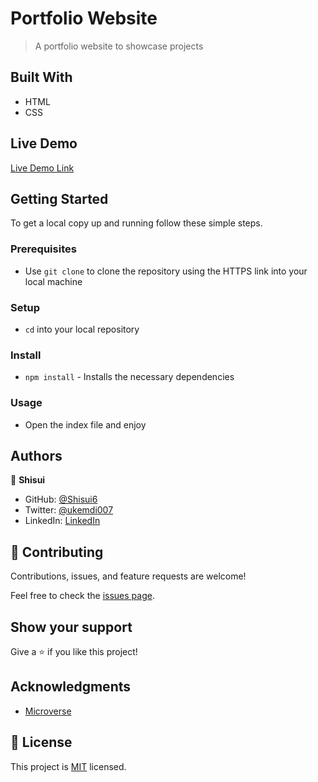 # Portfolio Website

> A portfolio website to showcase projects

## Built With

- HTML
- CSS

## Live Demo

[Live Demo Link](https://shisui6.github.io/portfolio-website/)

## Getting Started

To get a local copy up and running follow these simple steps.

### Prerequisites

- Use `git clone` to clone the repository using the HTTPS link into your local machine

### Setup

- `cd` into your local repository

### Install

- `npm install` - Installs the necessary dependencies

### Usage

- Open the index file and enjoy

## Authors

👤 **Shisui**

- GitHub: [@Shisui6](https://github.com/Shisui6)
- Twitter: [@ukemdi007](https://twitter.com/ukemdi007)
- LinkedIn: [LinkedIn](https://www.linkedin.com/in/okemdi-udeh-1b472615a/)

## 🤝 Contributing

Contributions, issues, and feature requests are welcome!

Feel free to check the [issues page](../../issues/).

## Show your support

Give a ⭐️ if you like this project!

## Acknowledgments

- [Microverse](https://www.microverse.org/)

## 📝 License

This project is [MIT](./LICENSE) licensed.
